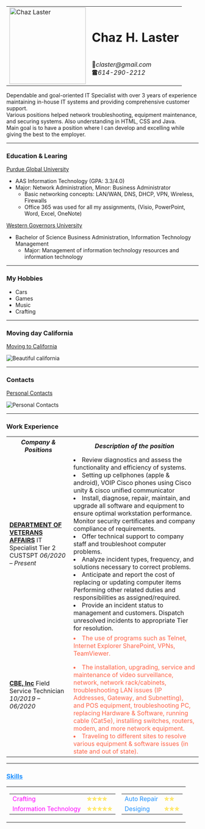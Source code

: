 <html lang="en" dir="ltr">

<head>
  <meta charset="utf-8">
  <title>🤗Chaz Personal Site</title>
</head>

<body>
  <table cellspacing="20">
    <tr>
      <td> <img src="https://media-exp1.licdn.com/dms/image/C4E03AQHVErWirYNYmQ/profile-displayphoto-shrink_200_200/0/1549245975169?e=1619654400&v=beta&t=lS0VqZc1xAggQ_j-Oaz4ukmJvqzj4AKMLCW4GL3mJQ4" alt="Chaz Laster" width="200" height="200"></td>
      <td>
        <h1>Chaz H. Laster</h1>
        <br>📧<em>claster@gmail.com</em>
        <br>🖀<em>614-290-2212</em>
      </td>
    </tr>
  </table>
  <p>Dependable and goal-oriented IT Specialist with over 3 years of experience maintaining in-house IT systems and providing comprehensive customer support.
    <br>Various positions helped network troubleshooting, equipment maintenance, and securing systems. Also understanding in HTML, CSS and Java.
    <br />Main goal is to have a position where I can develop and excelling while giving the best to the employer.
  </p>
  <hr size="3" noshade>
  <h3>Education & Learing</h3>
  <u><a href="https://www.purdueglobal.edu/?utm_source=google&utm_medium=organic-gmb9000/" target="_blank">Purdue Global University</a></u>
  <ul>
    <li>AAS Information Technology (GPA: 3.3/4.0)</li>
    <li>Major: Network Administration, Minor: Business Administrator
      <ul>
        <li>Basic networking concepts: LAN/WAN, DNS, DHCP, VPN, Wireless, Firewalls</li>
        <li>Office 365 was used for all my assignments, (Visio, PowerPoint, Word, Excel, OneNote)</li>
      </ul>
    </li>
  </ul>
  <p><u><a href="https://www.wgu.edu//" target="_blank">Western Governors University</a></u>
  <ul>
    <li>Bachelor of Science Business Administration, Information Technology Management
      <ul>
        <li>Major: Management of information technology resources and information technology</li>
      </ul>
    </li>
  </ul>
  <hr size="3" noshade>
  <h3>My Hobbies</h3>
  <ul>
    <li>Cars</li>
    <li>Games</li>
    <li>Music</li>
    <li>Crafting</li>
  </ul>
  <hr size="3" noshade>
  <h3>Moving day California</h3>
  <p><a href="Moving to california.html">Moving to California</a></p>
  <img src="https://zumpermedia.s3.amazonaws.com/blog/wp-content/uploads/2020/07/06133414/san-francisco-best-places-to-live-in-california.jpg" alt="Beautiful california">
  <hr size="3" noshade>
  <h3>Contacts</h3>
  <p><a href="Contact Info.html">Personal Contacts</a></p>
  <img src="https://blog.arkadin.com/en/wp-content/uploads/sites/5/2013/08/AK_Art_5.jpg" alt="Personal Contacts">
  <hr>
  <h3>Work Experience</h3>
  <table>
    <th><em>Company & Positions</em></th>
    <th><em>Description of the position</em></th>
    <tr>
      <td><strong><u>DEPARTMENT OF VETERANS AFFAIRS</u></strong> IT Specialist Tier 2 CUSTSPT <em>06/2020 – Present</em></td>
      <td>
        <li> Review diagnostics and assess the functionality and efficiency of systems.</li>
        <li>Setting up cellphones (apple & android), VOIP Cisco phones using Cisco unity & cisco unified communicator</li>
        <li>Install, diagnose, repair, maintain, and upgrade all software and equipment to ensure optimal workstation performance. Monitor security certificates and company compliance of requirements.</li>
        <li>Offer technical support to company staff and troubleshoot computer problems.</li>
        <li>Analyze incident types, frequency, and solutions necessary to correct problems.</li>
        <li>Anticipate and report the cost of replacing or updating computer items Performing other related duties and responsibilities as assigned/required.</li>
        <li>Provide an incident status to management and customers. Dispatch unresolved incidents to appropriate Tier for resolution.</li>
      </td>
    </tr>
    <tr>
      <td><strong><u>CBE, Inc</u></strong> Field Service Technician <em>10/2019 – 06/2020</em></td>
      <td>
        <li style="color:Tomato;">The use of programs such as Telnet, Internet Explorer SharePoint, VPNs, TeamViewer.</li>
        <p></p>
        <li style="color:Tomato;">The installation, upgrading, service and maintenance of video surveillance, network, network rack/cabinets, troubleshooting LAN issues (IP Addresses, Gateway, and Subnetting), and POS equipment, troubleshooting PC,
          replacing Hardware &
          Software, running cable (Cat5e), installing switches, routers, modem, and more network equipment.</li>
        <li style="color:Tomato;">Traveling to different sites to resolve various equipment & software issues (in state and out of state).</li>
      </td>
    </tr>
  </table>
  <hr />
  <h3 style="color:DodgerBlue;"><u>Skills</u></h3>
  <table>
    <tr>
      <td>
        <table cellspacing="10">
          <tr>
            <td style="color:#ff00ff;">Crafting</td>
            <td style="color:#ffd700;">✯✯✯✯</td>
          </tr>
          <tr>
            <td style="color:#ff00ff;">Information Technology</td>
            <td style="color:#ffd700;">✯✯✯✯✯</td>
          </tr>
        </table>
      </td>
      <td>
        <table cellspacing="10">
          <tr>
            <td style="color:DodgerBlue;">Auto Repair</td>
            <td style="color:#ffd700;">✯✯</td>
          </tr>
          <tr>
            <td style="color:DodgerBlue;">Desiging</td>
            <td style="color:#ffd700;">✯✯✯</td>
          </tr>
        </table>
      </td>
    </tr>
  </table>
  <br>

</body>

</html>
